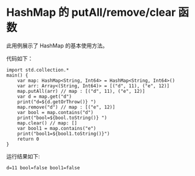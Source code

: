 # HashMap 的 putAll/remove/clear 函数

此用例展示了 HashMap 的基本使用方法。

代码如下：

<!-- verify -->

```cangjie
import std.collection.*
main() {
    var map: HashMap<String, Int64> = HashMap<String, Int64>()
    var arr: Array<(String, Int64)> = [("d", 11), ("e", 12)]
    map.putAll(arr) // map : [("d", 11), ("e", 12)]
    var d = map.get("d")
    print("d=${d.getOrThrow()} ")
    map.remove("d") // map : [("e", 12)]
    var bool = map.contains("d")
    print("bool=${bool.toString()} ")
    map.clear() // map: []
    var bool1 = map.contains("e")
    print("bool1=${bool1.toString()}")
    return 0
}
```

运行结果如下:

```text
d=11 bool=false bool1=false
```
